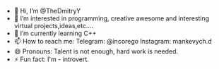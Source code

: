 - 👋 Hi, I’m @TheDmitryY
- 👀 I’m interested in programming, creative awesome and interesting virtual projects,ideas,etc....
- 🌱 I’m currently learning C++
- 📫 How to reach me: Telegram: @incorego Instagram: mankevych.d
- 😄 Pronouns: Talent is not enough, hard work is needed.
- ⚡ Fun fact: I'm - introvert.
